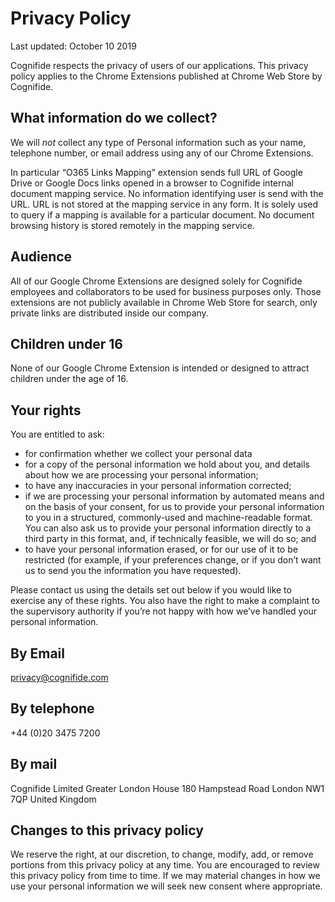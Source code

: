 # Privacy Policy
Last updated: October 10 2019

Cognifide respects the privacy of users of our applications. This privacy policy applies to the Chrome Extensions published at Chrome Web Store by Cognifide.

## What information do we collect?

We will *not* collect any type of Personal information such as your name, telephone number, or email address using any of our Chrome Extensions. 

In particular “O365 Links Mapping” extension sends full URL of Google Drive or Google Docs links opened in a browser to Cognifide internal document mapping service. No information identifying user is send with the URL. URL is not stored at the mapping service in any form. It is solely used to query if a mapping is available for a particular document. No document browsing history is stored remotely in the mapping service.

## Audience
All of our Google Chrome Extensions are designed solely for Cognifide employees and collaborators to be used for business purposes only. Those extensions are not publicly available in Chrome Web Store for search, only private links are distributed inside our company.

## Children under 16
None of our Google Chrome Extension is intended or designed to attract children under the age of 16.

## Your rights
You are entitled to ask:
* for confirmation whether we collect your personal data
* for a copy of the personal information we hold about you, and details about how we are processing your personal information;
* to have any inaccuracies in your personal information corrected;
* if we are processing your personal information by automated means and on the basis of your consent, for us to provide your personal information to you in a structured, commonly-used and machine-readable format. You can also ask us to provide your personal information directly to a third party in this format, and, if technically feasible, we will do so; and
* to have your personal information erased, or for our use of it to be restricted (for example, if your preferences change, or if you don’t want us to send you the information you have requested).

Please contact us using the details set out below if you would like to exercise any of these rights.
You also have the right to make a complaint to the supervisory authority if you’re not happy with how we’ve handled your personal information.

## By Email
privacy@cognifide.com
## By telephone
+44 (0)20 3475 7200
## By mail
Cognifide Limited
Greater London House
180 Hampstead Road
London NW1 7QP
United Kingdom

## Changes to this privacy policy
We reserve the right, at our discretion, to change, modify, add, or remove portions from this privacy policy at any time. You are encouraged to review this privacy policy from time to time. If we may material changes in how we use your personal information we will seek new consent where appropriate.


